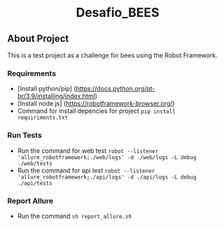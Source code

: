 <br />
<p align="center">
  <h1 align="center">Desafio_BEES</h3>
</p>

## About Project

This is a test project as a challenge for bees using the Robot Framework.
### Requirements

* [Install python/pip] (https://docs.python.org/pt-br/3.9/installing/index.html)
* [Install node js] (https://robotframework-browser.org/)
* Command for install depencies for project ```pip install requiriments.txt```

### Run Tests

* Run the command for web test ```robot --listener 'allure_robotframework;./web/logs' -d ./web/logs -L debug ./web/tests```
* Run the command for api test ```robot --listener 'allure_robotframework;./api/logs' -d ./api/logs -L debug ./api/tests```

### Report Allure
* Run the command ```sh report_allure.sh```